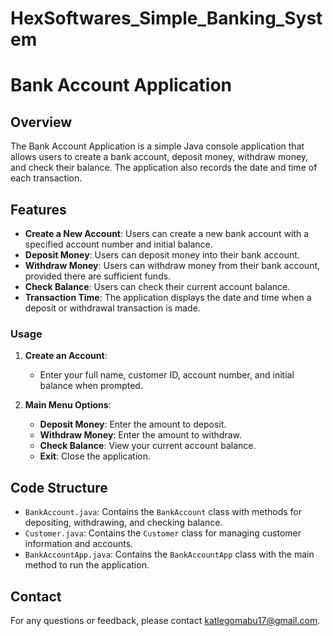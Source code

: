 # HexSoftwares_Simple_Banking_System
# Bank Account Application

## Overview

The Bank Account Application is a simple Java console application that allows users to create a bank account, deposit money, withdraw money, and check their balance. The application also records the date and time of each transaction.
## Features

- **Create a New Account**: Users can create a new bank account with a specified account number and initial balance.
- **Deposit Money**: Users can deposit money into their bank account.
- **Withdraw Money**: Users can withdraw money from their bank account, provided there are sufficient funds.
- **Check Balance**: Users can check their current account balance.
- **Transaction Time**: The application displays the date and time when a deposit or withdrawal transaction is made.
### Usage

1. **Create an Account**:
   - Enter your full name, customer ID, account number, and initial balance when prompted.

2. **Main Menu Options**:
   - **Deposit Money**: Enter the amount to deposit.
   - **Withdraw Money**: Enter the amount to withdraw.
   - **Check Balance**: View your current account balance.
   - **Exit**: Close the application.
## Code Structure

- `BankAccount.java`: Contains the `BankAccount` class with methods for depositing, withdrawing, and checking balance.
- `Customer.java`: Contains the `Customer` class for managing customer information and accounts.
- `BankAccountApp.java`: Contains the `BankAccountApp` class with the main method to run the application.
## Contact

For any questions or feedback, please contact katlegomabu17@gmail.com.
